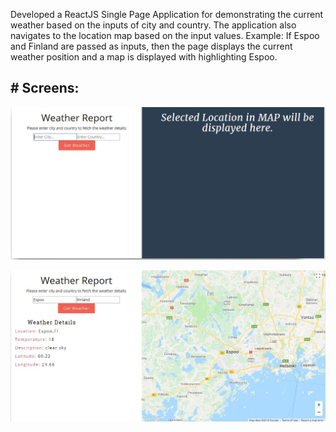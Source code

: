 
Developed a ReactJS Single Page Application for demonstrating the current weather based on the inputs of city and country. The application also navigates to the location map based on the input values.
Example: If Espoo and Finland are passed as inputs, then the page displays the current weather position and a map is displayed with highlighting Espoo.

## # Screens:

![](https://github.com/Mamatha17/ReactJS/blob/master/Home.JPG)

![](https://github.com/Mamatha17/ReactJS/blob/master/Results.JPG)


